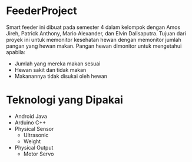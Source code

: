 # FeederProject
Smart feeder ini dibuat pada semester 4 dalam kelompok dengan Amos Jireh, Patrick Anthony, Mario Alexander, dan Elvin Dalisaputra. 
Tujuan dari proyek ini untuk memonitor kesehatan hewan dengan memonitor jumlah pangan yang hewan makan. 
Pangan hewan dimonitor untuk mengetahui apabila:
  - Jumlah yang mereka makan sesuai
  - Hewan sakit dan tidak makan
  - Makanannya tidak disukai oleh hewan

# Teknologi yang Dipakai
  - Android Java
  - Arduino C++
  - Physical Sensor
    - Ultrasonic
    - Weight
  - Physical Output
    - Motor Servo
